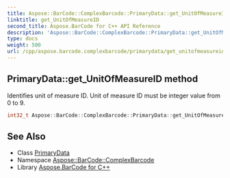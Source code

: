 ```yaml
---
title: Aspose::BarCode::ComplexBarcode::PrimaryData::get_UnitOfMeasureID method
linktitle: get_UnitOfMeasureID
second_title: Aspose.BarCode for C++ API Reference
description: 'Aspose::BarCode::ComplexBarcode::PrimaryData::get_UnitOfMeasureID method. Identifies unit of measure ID. Unit of measure ID must be integer value from 0 to 9 in C++.'
type: docs
weight: 500
url: /cpp/aspose.barcode.complexbarcode/primarydata/get_unitofmeasureid/
---
```

## PrimaryData::get_UnitOfMeasureID method


Identifies unit of measure ID. Unit of measure ID must be integer value from 0 to 9.

```cpp
int32_t Aspose::BarCode::ComplexBarcode::PrimaryData::get_UnitOfMeasureID()
```

## See Also

* Class [PrimaryData](../)
* Namespace [Aspose::BarCode::ComplexBarcode](../../)
* Library [Aspose.BarCode for C++](../../../)
